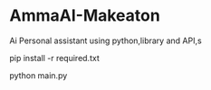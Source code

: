# AmmaAI-Makeaton
Ai Personal assistant using python,library and API,s

pip install -r required.txt










python main.py
